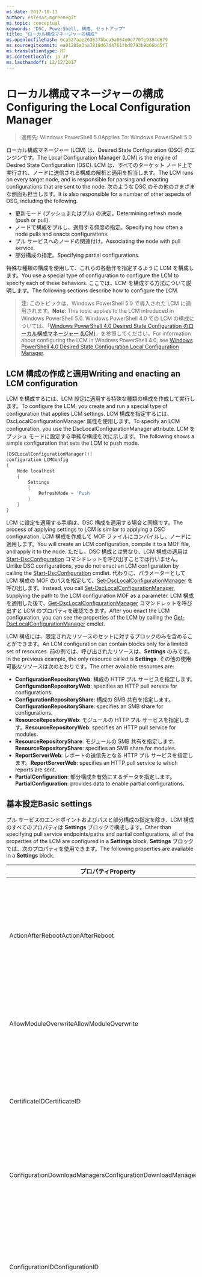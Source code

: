 ```yaml
---
ms.date: 2017-10-11
author: eslesar;mgreenegit
ms.topic: conceptual
keywords: "DSC, PowerShell, 構成, セットアップ"
title: "ローカル構成マネージャーの構成"
ms.openlocfilehash: 6ca527aae263637bbca5a064e0d770fe9384d679
ms.sourcegitcommit: ea01285a3aa7818d67d4761fbd8793b9b66bd5f7
ms.translationtype: HT
ms.contentlocale: ja-JP
ms.lasthandoff: 12/12/2017
---
```

# <a name="configuring-the-local-configuration-manager"></a><span data-ttu-id="7cb47-103">ローカル構成マネージャーの構成</span><span class="sxs-lookup"><span data-stu-id="7cb47-103">Configuring the Local Configuration Manager</span></span>

> <span data-ttu-id="7cb47-104">適用先: Windows PowerShell 5.0</span><span class="sxs-lookup"><span data-stu-id="7cb47-104">Applies To: Windows PowerShell 5.0</span></span>

<span data-ttu-id="7cb47-105">ローカル構成マネージャー (LCM) は、Desired State Configuration (DSC) のエンジンです。</span><span class="sxs-lookup"><span data-stu-id="7cb47-105">The Local Configuration Manager (LCM) is the engine of Desired State Configuration (DSC).</span></span>
<span data-ttu-id="7cb47-106">LCM は、すべてのターゲット ノード上で実行され、ノードに送信される構成の解析と適用を担当します。</span><span class="sxs-lookup"><span data-stu-id="7cb47-106">The LCM runs on every target node, and is responsible for parsing and enacting configurations that are sent to the node.</span></span>
<span data-ttu-id="7cb47-107">次のような DSC のその他のさまざまな側面も担当します。</span><span class="sxs-lookup"><span data-stu-id="7cb47-107">It is also responsible for a number of other aspects of DSC, including the following.</span></span>

- <span data-ttu-id="7cb47-108">更新モード (プッシュまたはプル) の決定。</span><span class="sxs-lookup"><span data-stu-id="7cb47-108">Determining refresh mode (push or pull).</span></span>
- <span data-ttu-id="7cb47-109">ノードで構成をプルし、適用する頻度の指定。</span><span class="sxs-lookup"><span data-stu-id="7cb47-109">Specifying how often a node pulls and enacts configurations.</span></span>
- <span data-ttu-id="7cb47-110">プル サービスへのノードの関連付け。</span><span class="sxs-lookup"><span data-stu-id="7cb47-110">Associating the node with pull service.</span></span>
- <span data-ttu-id="7cb47-111">部分構成の指定。</span><span class="sxs-lookup"><span data-stu-id="7cb47-111">Specifying partial configurations.</span></span>

<span data-ttu-id="7cb47-112">特殊な種類の構成を使用して、これらの各動作を指定するように LCM を構成します。</span><span class="sxs-lookup"><span data-stu-id="7cb47-112">You use a special type of configuration to configure the LCM to specify each of these behaviors.</span></span>
<span data-ttu-id="7cb47-113">ここでは、LCM を構成する方法について説明します。</span><span class="sxs-lookup"><span data-stu-id="7cb47-113">The following sections describe how to configure the LCM.</span></span>

> <span data-ttu-id="7cb47-114">**注**: このトピックは、Windows PowerShell 5.0 で導入された LCM に適用されます。</span><span class="sxs-lookup"><span data-stu-id="7cb47-114">**Note**: This topic applies to the LCM introduced in Windows PowerShell 5.0.</span></span>
<span data-ttu-id="7cb47-115">Windows PowerShell 4.0 での LCM の構成については、「[Windows PowerShell 4.0 Desired State Configuration のローカル構成マネージャー (LCM)](metaconfig4.md)」を参照してください。</span><span class="sxs-lookup"><span data-stu-id="7cb47-115">For information about configuring the LCM in Windows PowerShell 4.0, see [Windows PowerShell 4.0 Desired State Configuration Local Configuration Manager](metaconfig4.md).</span></span>

## <a name="writing-and-enacting-an-lcm-configuration"></a><span data-ttu-id="7cb47-116">LCM 構成の作成と適用</span><span class="sxs-lookup"><span data-stu-id="7cb47-116">Writing and enacting an LCM configuration</span></span>

<span data-ttu-id="7cb47-117">LCM を構成するには、LCM 設定に適用する特殊な種類の構成を作成して実行します。</span><span class="sxs-lookup"><span data-stu-id="7cb47-117">To configure the LCM, you create and run a special type of configuration that applies LCM settings.</span></span>
<span data-ttu-id="7cb47-118">LCM 構成を指定するには、DscLocalConfigurationManager 属性を使用します。</span><span class="sxs-lookup"><span data-stu-id="7cb47-118">To specify an LCM configuration, you use the DscLocalConfigurationManager attribute.</span></span>
<span data-ttu-id="7cb47-119">LCM をプッシュ モードに設定する単純な構成を次に示します。</span><span class="sxs-lookup"><span data-stu-id="7cb47-119">The following shows a simple configuration that sets the LCM to push mode.</span></span>

```powershell
[DSCLocalConfigurationManager()]
configuration LCMConfig
{
    Node localhost
    {
        Settings
        {
            RefreshMode = 'Push'
        }
    }
} 
```

<span data-ttu-id="7cb47-120">LCM に設定を適用する手順は、DSC 構成を適用する場合と同様です。</span><span class="sxs-lookup"><span data-stu-id="7cb47-120">The process of applying settings to LCM is similar to applying a DSC configuration.</span></span>
<span data-ttu-id="7cb47-121">LCM 構成を作成して MOF ファイルにコンパイルし、ノードに適用します。</span><span class="sxs-lookup"><span data-stu-id="7cb47-121">You will create an LCM configuration, compile it to a MOF file, and apply it to the node.</span></span>
<span data-ttu-id="7cb47-122">ただし、DSC 構成とは異なり、LCM 構成の適用は [Start-DscConfiguration](https://technet.microsoft.com/en-us/library/dn521623.aspx) コマンドレットを呼び出すことでは行いません。</span><span class="sxs-lookup"><span data-stu-id="7cb47-122">Unlike DSC configurations, you do not enact an LCM configuration by calling the [Start-DscConfiguration](https://technet.microsoft.com/en-us/library/dn521623.aspx) cmdlet.</span></span>
<span data-ttu-id="7cb47-123">代わりに、パラメーターとして LCM 構成の MOF のパスを指定して、[Set-DscLocalConfigurationManager](https://technet.microsoft.com/en-us/library/dn521621.aspx) を呼び出します。</span><span class="sxs-lookup"><span data-stu-id="7cb47-123">Instead, you call [Set-DscLocalConfigurationManager](https://technet.microsoft.com/en-us/library/dn521621.aspx), supplying the path to the LCM configuration MOF as a parameter.</span></span>
<span data-ttu-id="7cb47-124">LCM 構成を適用した後で、[Get-DscLocalConfigurationManager](https://technet.microsoft.com/en-us/library/dn407378.aspx) コマンドレットを呼び出すと LCM のプロパティを確認できます。</span><span class="sxs-lookup"><span data-stu-id="7cb47-124">After you enact the LCM configuration, you can see the properties of the LCM by calling the [Get-DscLocalConfigurationManager](https://technet.microsoft.com/en-us/library/dn407378.aspx) cmdlet.</span></span>

<span data-ttu-id="7cb47-125">LCM 構成には、限定されたリソースのセットに対するブロックのみを含めることができます。</span><span class="sxs-lookup"><span data-stu-id="7cb47-125">An LCM configuration can contain blocks only for a limited set of resources.</span></span>
<span data-ttu-id="7cb47-126">前の例では、呼び出されたリソースは、**Settings** のみです。</span><span class="sxs-lookup"><span data-stu-id="7cb47-126">In the previous example, the only resource called is **Settings**.</span></span>
<span data-ttu-id="7cb47-127">その他の使用可能なリソースは次のとおりです。</span><span class="sxs-lookup"><span data-stu-id="7cb47-127">The other available resources are:</span></span>

* <span data-ttu-id="7cb47-128">**ConfigurationRepositoryWeb**: 構成の HTTP プル サービスを指定します。</span><span class="sxs-lookup"><span data-stu-id="7cb47-128">**ConfigurationRepositoryWeb**: specifies an HTTP pull service for configurations.</span></span>
* <span data-ttu-id="7cb47-129">**ConfigurationRepositoryShare**: 構成の SMB 共有を指定します。</span><span class="sxs-lookup"><span data-stu-id="7cb47-129">**ConfigurationRepositoryShare**: specifies an SMB share for configurations.</span></span>
* <span data-ttu-id="7cb47-130">**ResourceRepositoryWeb**: モジュールの HTTP プル サービスを指定します。</span><span class="sxs-lookup"><span data-stu-id="7cb47-130">**ResourceRepositoryWeb**: specifies an HTTP pull service for modules.</span></span>
* <span data-ttu-id="7cb47-131">**ResourceRepositoryShare**: モジュールの SMB 共有を指定します。</span><span class="sxs-lookup"><span data-stu-id="7cb47-131">**ResourceRepositoryShare**: specifies an SMB share for modules.</span></span>
* <span data-ttu-id="7cb47-132">**ReportServerWeb**: レポートの送信先となる HTTP プル サービスを指定します。</span><span class="sxs-lookup"><span data-stu-id="7cb47-132">**ReportServerWeb**: specifies an HTTP pull service to which reports are sent.</span></span>
* <span data-ttu-id="7cb47-133">**PartialConfiguration**: 部分構成を有効にするデータを指定します。</span><span class="sxs-lookup"><span data-stu-id="7cb47-133">**PartialConfiguration**: provides data to enable partial configurations.</span></span>

## <a name="basic-settings"></a><span data-ttu-id="7cb47-134">基本設定</span><span class="sxs-lookup"><span data-stu-id="7cb47-134">Basic settings</span></span>

<span data-ttu-id="7cb47-135">プル サービスのエンドポイントおよびパスと部分構成の指定を除き、LCM 構成のすべてのプロパティは **Settings** ブロックで構成します。</span><span class="sxs-lookup"><span data-stu-id="7cb47-135">Other than specifying pull service endpoints/paths and partial configurations, all of the properties of the LCM are configured in a **Settings** block.</span></span>
<span data-ttu-id="7cb47-136">**Settings** ブロックでは、次のプロパティを使用できます。</span><span class="sxs-lookup"><span data-stu-id="7cb47-136">The following properties are available in a **Settings** block.</span></span>

|  <span data-ttu-id="7cb47-137">プロパティ</span><span class="sxs-lookup"><span data-stu-id="7cb47-137">Property</span></span>  |  <span data-ttu-id="7cb47-138">種類</span><span class="sxs-lookup"><span data-stu-id="7cb47-138">Type</span></span>  |  <span data-ttu-id="7cb47-139">説明</span><span class="sxs-lookup"><span data-stu-id="7cb47-139">Description</span></span>   |
|----------- |------- |--------------- |
| <span data-ttu-id="7cb47-140">ActionAfterReboot</span><span class="sxs-lookup"><span data-stu-id="7cb47-140">ActionAfterReboot</span></span>| <span data-ttu-id="7cb47-141">string</span><span class="sxs-lookup"><span data-stu-id="7cb47-141">string</span></span>| <span data-ttu-id="7cb47-142">構成の適用中の再起動後の動作を指定します。</span><span class="sxs-lookup"><span data-stu-id="7cb47-142">Specifies what happens after a reboot during the application of a configuration.</span></span> <span data-ttu-id="7cb47-143">指定できる値は __"ContinueConfiguration"__ と __"StopConfiguration"__ です。</span><span class="sxs-lookup"><span data-stu-id="7cb47-143">The possible values are __"ContinueConfiguration"__ and __"StopConfiguration"__.</span></span> <ul><li> <span data-ttu-id="7cb47-144">__ContinueConfiguration__: コンピューターの再起動後、現在の構成を引き続き適用します。</span><span class="sxs-lookup"><span data-stu-id="7cb47-144">__ContinueConfiguration__: Continue applying the current configuration after machine reboot.</span></span> <span data-ttu-id="7cb47-145">これは、既定値です。</span><span class="sxs-lookup"><span data-stu-id="7cb47-145">This is the default value</span></span></li><li><span data-ttu-id="7cb47-146">__StopConfiguration__: コンピューターの再起動後、現在の構成の適用を停止します。</span><span class="sxs-lookup"><span data-stu-id="7cb47-146">__StopConfiguration__: Stop the current configuration after machine reboot.</span></span></li></ul>|
| <span data-ttu-id="7cb47-147">AllowModuleOverwrite</span><span class="sxs-lookup"><span data-stu-id="7cb47-147">AllowModuleOverwrite</span></span>| <span data-ttu-id="7cb47-148">ブール</span><span class="sxs-lookup"><span data-stu-id="7cb47-148">bool</span></span>| <span data-ttu-id="7cb47-149">プル サービスからダウンロードされた新しい構成でのターゲット ノードの古い構成の上書きを許可する場合は、__$TRUE__。</span><span class="sxs-lookup"><span data-stu-id="7cb47-149">__$TRUE__ if new configurations downloaded from the pull service are allowed to overwrite the old ones on the target node.</span></span> <span data-ttu-id="7cb47-150">それ以外の場合は、$FALSE。</span><span class="sxs-lookup"><span data-stu-id="7cb47-150">Otherwise, $FALSE.</span></span>|
| <span data-ttu-id="7cb47-151">CertificateID</span><span class="sxs-lookup"><span data-stu-id="7cb47-151">CertificateID</span></span>| <span data-ttu-id="7cb47-152">string</span><span class="sxs-lookup"><span data-stu-id="7cb47-152">string</span></span>| <span data-ttu-id="7cb47-153">構成で渡される資格情報をセキュリティで保護するために使用される証明書の拇印。</span><span class="sxs-lookup"><span data-stu-id="7cb47-153">The thumbprint of a certificate used to secure credentials passed in a configuration.</span></span> <span data-ttu-id="7cb47-154">詳細については、「[Want to secure credentials in Windows PowerShell Desired State Configuration? (Windows PowerShell Desired State Configuration で資格情報をセキュリティ保護する)](http://blogs.msdn.com/b/powershell/archive/2014/01/31/want-to-secure-credentials-in-windows-powershell-desired-state-configuration.aspx)」をご覧ください。</span><span class="sxs-lookup"><span data-stu-id="7cb47-154">For more information see [Want to secure credentials in Windows PowerShell Desired State Configuration](http://blogs.msdn.com/b/powershell/archive/2014/01/31/want-to-secure-credentials-in-windows-powershell-desired-state-configuration.aspx)?.</span></span> <br> <span data-ttu-id="7cb47-155">__注:__ Azure Automation DSC プル サービスを使用している場合、このプロパティは自動で管理されます。</span><span class="sxs-lookup"><span data-stu-id="7cb47-155">__Note:__ this is managed automatically if using Azure Automation DSC pull service.</span></span>|
| <span data-ttu-id="7cb47-156">ConfigurationDownloadManagers</span><span class="sxs-lookup"><span data-stu-id="7cb47-156">ConfigurationDownloadManagers</span></span>| <span data-ttu-id="7cb47-157">CimInstance[]</span><span class="sxs-lookup"><span data-stu-id="7cb47-157">CimInstance[]</span></span>| <span data-ttu-id="7cb47-158">使われていません。</span><span class="sxs-lookup"><span data-stu-id="7cb47-158">Obsolete.</span></span> <span data-ttu-id="7cb47-159">構成プル サービスのエンドポイントを定義するには、__ConfigurationRepositoryWeb__ ブロックと __ConfigurationRepositoryShare__ ブロックを使用します。</span><span class="sxs-lookup"><span data-stu-id="7cb47-159">Use __ConfigurationRepositoryWeb__ and __ConfigurationRepositoryShare__ blocks to define configuration pull service endpoints.</span></span>|
| <span data-ttu-id="7cb47-160">ConfigurationID</span><span class="sxs-lookup"><span data-stu-id="7cb47-160">ConfigurationID</span></span>| <span data-ttu-id="7cb47-161">string</span><span class="sxs-lookup"><span data-stu-id="7cb47-161">string</span></span>| <span data-ttu-id="7cb47-162">旧バージョンのプル サービスとの互換性用。</span><span class="sxs-lookup"><span data-stu-id="7cb47-162">For backwards compatibility with older pull service versions.</span></span> <span data-ttu-id="7cb47-163">プル サービスから取得する構成ファイルを識別する GUID。</span><span class="sxs-lookup"><span data-stu-id="7cb47-163">A GUID that identifies the configuration file to get from a pull service.</span></span> <span data-ttu-id="7cb47-164">構成 MOF の名前が ConfigurationID.mof の場合、ノードはプル サービスで構成をプルします。</span><span class="sxs-lookup"><span data-stu-id="7cb47-164">The node will pull configurations on the pull service if the name of the configuration MOF is named ConfigurationID.mof.</span></span><br> <span data-ttu-id="7cb47-165">__注:__ このプロパティを設定した場合、__RegistrationKey__ を使用してプル サービスへノードを登録することはできません。</span><span class="sxs-lookup"><span data-stu-id="7cb47-165">__Note:__ If you set this property, registering the node with a pull service by using __RegistrationKey__ does not work.</span></span> <span data-ttu-id="7cb47-166">詳細については、「[構成名を使用したプル クライアントのセットアップ](pullClientConfigNames.md)」を参照してください。</span><span class="sxs-lookup"><span data-stu-id="7cb47-166">For more information, see [Setting up a pull client with configuration names](pullClientConfigNames.md).</span></span>|
| <span data-ttu-id="7cb47-167">ConfigurationMode</span><span class="sxs-lookup"><span data-stu-id="7cb47-167">ConfigurationMode</span></span>| <span data-ttu-id="7cb47-168">string</span><span class="sxs-lookup"><span data-stu-id="7cb47-168">string</span></span> | <span data-ttu-id="7cb47-169">LCM が実際に構成をターゲット ノードに適用する方法を指定します。</span><span class="sxs-lookup"><span data-stu-id="7cb47-169">Specifies how the LCM actually applies the configuration to the target nodes.</span></span> <span data-ttu-id="7cb47-170">指定できる値は __"ApplyOnly"__、__"ApplyandMonitior"__、__"ApplyandAutoCorrect"__ です。</span><span class="sxs-lookup"><span data-stu-id="7cb47-170">Possible values are __"ApplyOnly"__,__"ApplyandMonitior"__, and __"ApplyandAutoCorrect"__.</span></span> <ul><li><span data-ttu-id="7cb47-171">__ApplyOnly__: DSC によって構成が適用され、その後何も行われません。ただし、ターゲット ノードに新しい構成がプッシュされたか、新しい構成がサービスからプルされた場合を除きます。</span><span class="sxs-lookup"><span data-stu-id="7cb47-171">__ApplyOnly__: DSC applies the configuration and does nothing further unless a new configuration is pushed to the target node or when a new configuration is pulled from a service.</span></span> <span data-ttu-id="7cb47-172">新しい構成を最初に適用した後、DSC では以前に構成した状態からのずれを確認しません。</span><span class="sxs-lookup"><span data-stu-id="7cb47-172">After initial application of a new configuration, DSC does not check for drift from a previously configured state.</span></span> <span data-ttu-id="7cb47-173">DSC は成功するまで構成の適用を試みて、成功すると __ApplyOnly__ が有効になります。</span><span class="sxs-lookup"><span data-stu-id="7cb47-173">Note that DSC will attempt to apply the configuration until it is successful before __ApplyOnly__ takes effect.</span></span> </li><li> <span data-ttu-id="7cb47-174">__"ApplyAndMonitor"__: これは既定値です。</span><span class="sxs-lookup"><span data-stu-id="7cb47-174">__ApplyAndMonitor__: This is the default value.</span></span> <span data-ttu-id="7cb47-175">LCM は、新しい構成を適用します。</span><span class="sxs-lookup"><span data-stu-id="7cb47-175">The LCM applies any new configurations.</span></span> <span data-ttu-id="7cb47-176">新しい構成を最初に適用した後、ターゲット ノードが望ましい状態からずれた場合、DSC では、ログで不一致を報告します。</span><span class="sxs-lookup"><span data-stu-id="7cb47-176">After initial application of a new configuration, if the target node drifts from the desired state, DSC reports the discrepancy in logs.</span></span> <span data-ttu-id="7cb47-177">DSC は成功するまで構成の適用を試みて、成功すると __ApplyAndMonitor__ が有効になります。</span><span class="sxs-lookup"><span data-stu-id="7cb47-177">Note that DSC will attempt to apply the configuration until it is successful before __ApplyAndMonitor__ takes effect.</span></span></li><li><span data-ttu-id="7cb47-178">__ApplyAndAutoCorrect__: DSC によって新しい構成が適用されます。</span><span class="sxs-lookup"><span data-stu-id="7cb47-178">__ApplyAndAutoCorrect__: DSC applies any new configurations.</span></span> <span data-ttu-id="7cb47-179">新しい構成を最初に適用した後、ターゲット ノードが望ましい状態からずれた場合、DSC では、ログで不一致を報告し、現在の構成を再度適用します。</span><span class="sxs-lookup"><span data-stu-id="7cb47-179">After initial application of a new configuration, if the target node drifts from the desired state, DSC reports the discrepancy in logs, and then re-applies the current configuration.</span></span></li></ul>|
| <span data-ttu-id="7cb47-180">ConfigurationModeFrequencyMins</span><span class="sxs-lookup"><span data-stu-id="7cb47-180">ConfigurationModeFrequencyMins</span></span>| <span data-ttu-id="7cb47-181">UInt32</span><span class="sxs-lookup"><span data-stu-id="7cb47-181">UInt32</span></span>| <span data-ttu-id="7cb47-182">現在の構成がチェックおよび適用される頻度 (分単位)</span><span class="sxs-lookup"><span data-stu-id="7cb47-182">How often, in minutes, the current configuration is checked and applied.</span></span> <span data-ttu-id="7cb47-183">ConfigurationMode プロパティが ApplyOnly に設定されている場合、このプロパティは無視されます。</span><span class="sxs-lookup"><span data-stu-id="7cb47-183">This property is ignored if the ConfigurationMode property is set to ApplyOnly.</span></span> <span data-ttu-id="7cb47-184">既定値は 15 です。</span><span class="sxs-lookup"><span data-stu-id="7cb47-184">The default value is 15.</span></span>|
| <span data-ttu-id="7cb47-185">DebugMode</span><span class="sxs-lookup"><span data-stu-id="7cb47-185">DebugMode</span></span>| <span data-ttu-id="7cb47-186">string</span><span class="sxs-lookup"><span data-stu-id="7cb47-186">string</span></span>| <span data-ttu-id="7cb47-187">指定できる値は __None__、__ForceModuleImport__、および __All__ です。</span><span class="sxs-lookup"><span data-stu-id="7cb47-187">Possible values are __None__, __ForceModuleImport__, and __All__.</span></span> <ul><li><span data-ttu-id="7cb47-188">キャッシュされたリソースを使用する場合は、__None__ に設定します。</span><span class="sxs-lookup"><span data-stu-id="7cb47-188">Set to __None__ to use cached resources.</span></span> <span data-ttu-id="7cb47-189">これが既定値であり、運用シナリオではこの値を使う必要があります。</span><span class="sxs-lookup"><span data-stu-id="7cb47-189">This is the default and should be used in production scenarios.</span></span></li><li><span data-ttu-id="7cb47-190">__ForceModuleImport__ に設定すると、以前に読み込まれ、キャッシュされた DSC リソース モジュールも LCM によって再読み込みされます。</span><span class="sxs-lookup"><span data-stu-id="7cb47-190">Setting to __ForceModuleImport__, causes the LCM to reload any DSC resource modules, even if they have been previously loaded and cached.</span></span> <span data-ttu-id="7cb47-191">これは、使用時に各モジュールが再読み込みされるため、DSC 操作のパフォーマンスに影響します。</span><span class="sxs-lookup"><span data-stu-id="7cb47-191">This impacts the performance of DSC operations as each module is reloaded on use.</span></span> <span data-ttu-id="7cb47-192">通常、リソースのデバッグ中には、この値を使用します</span><span class="sxs-lookup"><span data-stu-id="7cb47-192">Typically you would use this value while debugging a resource</span></span></li><li><span data-ttu-id="7cb47-193">このリリースでは、__All__ は、__ForceModuleImport__ と同じです。</span><span class="sxs-lookup"><span data-stu-id="7cb47-193">In this release, __All__ is same as __ForceModuleImport__</span></span></li></ul> |
| <span data-ttu-id="7cb47-194">RebootNodeIfNeeded</span><span class="sxs-lookup"><span data-stu-id="7cb47-194">RebootNodeIfNeeded</span></span>| <span data-ttu-id="7cb47-195">ブール</span><span class="sxs-lookup"><span data-stu-id="7cb47-195">bool</span></span>| <span data-ttu-id="7cb47-196">再起動が必要な構成が適用された後にノードを自動的に再起動するには、これを __$true__ に設定します。</span><span class="sxs-lookup"><span data-stu-id="7cb47-196">Set this to __$true__ to automatically reboot the node after a configuration that requires reboot is applied.</span></span> <span data-ttu-id="7cb47-197">設定しない場合は、再起動が必要な構成のノードを手動で再起動する必要があります。</span><span class="sxs-lookup"><span data-stu-id="7cb47-197">Otherwise, you will have to manually reboot the node for any configuration that requires it.</span></span> <span data-ttu-id="7cb47-198">既定値は __$false__ です。</span><span class="sxs-lookup"><span data-stu-id="7cb47-198">The default value is __$false__.</span></span> <span data-ttu-id="7cb47-199">DSC 以外 (Windows インストーラーなど) で再起動の条件が有効化されている場合にこの設定を使用するには、この設定を [xPendingReboot](https://github.com/powershell/xpendingreboot) モジュールと併用します。</span><span class="sxs-lookup"><span data-stu-id="7cb47-199">To use this setting when a reboot condition is enacted by something other than DSC (such as Windows Installer), combine this setting with the [xPendingReboot](https://github.com/powershell/xpendingreboot) module.</span></span>|
| <span data-ttu-id="7cb47-200">RefreshMode</span><span class="sxs-lookup"><span data-stu-id="7cb47-200">RefreshMode</span></span>| <span data-ttu-id="7cb47-201">string</span><span class="sxs-lookup"><span data-stu-id="7cb47-201">string</span></span>| <span data-ttu-id="7cb47-202">LCM が構成を取得する方法を指定します。</span><span class="sxs-lookup"><span data-stu-id="7cb47-202">Specifies how the LCM gets configurations.</span></span> <span data-ttu-id="7cb47-203">指定できる値は、__"Disabled"__、__"Push"__、__"Pull"__ です。</span><span class="sxs-lookup"><span data-stu-id="7cb47-203">The possible values are __"Disabled"__, __"Push"__, and __"Pull"__.</span></span> <ul><li><span data-ttu-id="7cb47-204">__"Disabled"__: このノードの DSC 構成が無効になります。</span><span class="sxs-lookup"><span data-stu-id="7cb47-204">__Disabled__: DSC configurations are disabled for this node.</span></span></li><li> <span data-ttu-id="7cb47-205">__"Push"__: [Start-DscConfiguration](https://technet.microsoft.com/en-us/library/dn521623.aspx) コマンドレットを呼び出すことによって構成を開始します。</span><span class="sxs-lookup"><span data-stu-id="7cb47-205">__Push__: Configurations are initiated by calling the [Start-DscConfiguration](https://technet.microsoft.com/en-us/library/dn521623.aspx) cmdlet.</span></span> <span data-ttu-id="7cb47-206">構成は、ノードにすぐに適用されます。</span><span class="sxs-lookup"><span data-stu-id="7cb47-206">The configuration is applied immediately to the node.</span></span> <span data-ttu-id="7cb47-207">これは、既定値です。</span><span class="sxs-lookup"><span data-stu-id="7cb47-207">This is the default value.</span></span></li><li><span data-ttu-id="7cb47-208">__Pull:__ プル サービスまたは SMB パスで構成を定期的にチェックするようにノードを構成します。</span><span class="sxs-lookup"><span data-stu-id="7cb47-208">__Pull:__ The node is configured to regularly check for configurations from a pull service or SMB path.</span></span> <span data-ttu-id="7cb47-209">このプロパティを __Pull__ に設定する場合、__ConfigurationRepositoryWeb__ ブロックまたは __ConfigurationRepositoryShare__ ブロックで HTTP (サービス) または SMB (共有) パスを指定する必要があります。</span><span class="sxs-lookup"><span data-stu-id="7cb47-209">If this property is set to __Pull__, you must specify an HTTP (service) or SMB (share) path in a __ConfigurationRepositoryWeb__ or __ConfigurationRepositoryShare__ block.</span></span></li></ul>|
| <span data-ttu-id="7cb47-210">RefreshFrequencyMins</span><span class="sxs-lookup"><span data-stu-id="7cb47-210">RefreshFrequencyMins</span></span>| <span data-ttu-id="7cb47-211">Uint32</span><span class="sxs-lookup"><span data-stu-id="7cb47-211">Uint32</span></span>| <span data-ttu-id="7cb47-212">LCM がプル サービスをチェックして最新の構成を取得する時間間隔 (分)。</span><span class="sxs-lookup"><span data-stu-id="7cb47-212">The time interval, in minutes, at which the LCM checks a pull service to get updated configurations.</span></span> <span data-ttu-id="7cb47-213">この値は、LCM がプル モードで構成されていない場合は無視されます。</span><span class="sxs-lookup"><span data-stu-id="7cb47-213">This value is ignored if the LCM is not configured in pull mode.</span></span> <span data-ttu-id="7cb47-214">既定値は 30 です。</span><span class="sxs-lookup"><span data-stu-id="7cb47-214">The default value is 30.</span></span>|
| <span data-ttu-id="7cb47-215">ReportManagers</span><span class="sxs-lookup"><span data-stu-id="7cb47-215">ReportManagers</span></span>| <span data-ttu-id="7cb47-216">CimInstance[]</span><span class="sxs-lookup"><span data-stu-id="7cb47-216">CimInstance[]</span></span>| <span data-ttu-id="7cb47-217">使われていません。</span><span class="sxs-lookup"><span data-stu-id="7cb47-217">Obsolete.</span></span> <span data-ttu-id="7cb47-218">プル サービスへデータをレポートするエンドポイントを定義するには、__ReportServerWeb__ ブロックを使用します。</span><span class="sxs-lookup"><span data-stu-id="7cb47-218">Use __ReportServerWeb__ blocks to define an endpoint to send reporting data to a pull service.</span></span>|
| <span data-ttu-id="7cb47-219">ResourceModuleManagers</span><span class="sxs-lookup"><span data-stu-id="7cb47-219">ResourceModuleManagers</span></span>| <span data-ttu-id="7cb47-220">CimInstance[]</span><span class="sxs-lookup"><span data-stu-id="7cb47-220">CimInstance[]</span></span>| <span data-ttu-id="7cb47-221">使われていません。</span><span class="sxs-lookup"><span data-stu-id="7cb47-221">Obsolete.</span></span> <span data-ttu-id="7cb47-222">プル サービスの HTTP エンドポイントまたは SMB パスを定義するには、__ResourceRepositoryWeb__ ブロックまたは __ResourceRepositoryShare__ ブロックをそれぞれ使用します。</span><span class="sxs-lookup"><span data-stu-id="7cb47-222">Use __ResourceRepositoryWeb__ and __ResourceRepositoryShare__ blocks to define pull service HTTP endpoints or SMB paths, respectively.</span></span>|
| <span data-ttu-id="7cb47-223">PartialConfigurations</span><span class="sxs-lookup"><span data-stu-id="7cb47-223">PartialConfigurations</span></span>| <span data-ttu-id="7cb47-224">CimInstance</span><span class="sxs-lookup"><span data-stu-id="7cb47-224">CimInstance</span></span>| <span data-ttu-id="7cb47-225">実装されていません。</span><span class="sxs-lookup"><span data-stu-id="7cb47-225">Not implemented.</span></span> <span data-ttu-id="7cb47-226">使用しないでください。</span><span class="sxs-lookup"><span data-stu-id="7cb47-226">Do not use.</span></span>|
| <span data-ttu-id="7cb47-227">StatusRetentionTimeInDays</span><span class="sxs-lookup"><span data-stu-id="7cb47-227">StatusRetentionTimeInDays</span></span> | <span data-ttu-id="7cb47-228">UInt32</span><span class="sxs-lookup"><span data-stu-id="7cb47-228">UInt32</span></span>| <span data-ttu-id="7cb47-229">LCM が現在の構成の状態を保持する日数。</span><span class="sxs-lookup"><span data-stu-id="7cb47-229">The number of days the LCM keeps the status of the current configuration.</span></span>|

## <a name="pull-service"></a><span data-ttu-id="7cb47-230">プル サービス</span><span class="sxs-lookup"><span data-stu-id="7cb47-230">Pull service</span></span>

<span data-ttu-id="7cb47-231">DSC 設定では、リモートの場所から構成およびモジュールをプルしこの場所へレポート データを公開することで、ノードを管理できます。</span><span class="sxs-lookup"><span data-stu-id="7cb47-231">DSC settings allow a node to be managed by pulling configurations and modules, and publishing reporting data, to a remote location.</span></span>
<span data-ttu-id="7cb47-232">現在選択できるプル サービスは以下のとおりです。</span><span class="sxs-lookup"><span data-stu-id="7cb47-232">The current options for pull service include:</span></span>

- <span data-ttu-id="7cb47-233">Azure Automation Desired State Configuration サービス</span><span class="sxs-lookup"><span data-stu-id="7cb47-233">Azure Automation Desired State Configuration service</span></span>
- <span data-ttu-id="7cb47-234">Windows Server で実行されるプル サービス インスタンス</span><span class="sxs-lookup"><span data-stu-id="7cb47-234">A pull service instance running on Windows Server</span></span>
- <span data-ttu-id="7cb47-235">SMB 共有 (レポート データの公開はサポートされません)</span><span class="sxs-lookup"><span data-stu-id="7cb47-235">An SMB share (does not support publishing reporting data)</span></span>

<span data-ttu-id="7cb47-236">LCM 構成では、次の種類のプル サービス エンドポイントを定義できます。</span><span class="sxs-lookup"><span data-stu-id="7cb47-236">LCM configuration supports defining the following types of pull service endpoints:</span></span>

- <span data-ttu-id="7cb47-237">**構成サーバー**: DSC 構成のリポジトリ。</span><span class="sxs-lookup"><span data-stu-id="7cb47-237">**Configuration server**: A repository for DSC configurations.</span></span> <span data-ttu-id="7cb47-238">**ConfigurationRepositoryWeb** (Web ベースのサーバーの場合) ブロックと **ConfigurationRepositoryShare** (SMB ベースのサーバーの場合) ブロックを使用して、構成サーバーを定義します。</span><span class="sxs-lookup"><span data-stu-id="7cb47-238">Define configuration servers by using **ConfigurationRepositoryWeb** (for web-based servers) and **ConfigurationRepositoryShare** (for SMB-based servers) blocks.</span></span>
- <span data-ttu-id="7cb47-239">**リソース サーバー**: PowerShell モジュールとしてパッケージ化された DSC リソースのリポジトリ。</span><span class="sxs-lookup"><span data-stu-id="7cb47-239">**Resource server**: A repository for DSC resources, packaged as PowerShell modules.</span></span> <span data-ttu-id="7cb47-240">**ResourceRepositoryWeb** (Web ベースのサーバーの場合) ブロックと **ResourceRepositoryShare** (SMB ベースのサーバーの場合) ブロックを使用して、リソース サーバーを定義します。</span><span class="sxs-lookup"><span data-stu-id="7cb47-240">Define resource servers by using **ResourceRepositoryWeb** (for web-based servers) and **ResourceRepositoryShare** (for SMB-based servers) blocks.</span></span>
- <span data-ttu-id="7cb47-241">**レポート サーバー**: DSC がレポート データを送信するサービス。</span><span class="sxs-lookup"><span data-stu-id="7cb47-241">**Report server**: A service that DSC sends report data to.</span></span> <span data-ttu-id="7cb47-242">**ReportServerWeb** ブロックを使用して、レポート サーバーを定義します。</span><span class="sxs-lookup"><span data-stu-id="7cb47-242">Define report servers by using **ReportServerWeb** blocks.</span></span> <span data-ttu-id="7cb47-243">レポート サーバーは、Web サービスである必要があります。</span><span class="sxs-lookup"><span data-stu-id="7cb47-243">A report server must be a web service.</span></span>

<span data-ttu-id="7cb47-244">**推奨されるソリューション**であり、最も多くの機能を使用できる選択肢は [Azure Automation DSC](https://docs.microsoft.com/en-us/azure/automation/automation-dsc-getting-started) です。</span><span class="sxs-lookup"><span data-stu-id="7cb47-244">**The recommended solution**, and the option with the most features available, is [Azure Automation DSC](https://docs.microsoft.com/en-us/azure/automation/automation-dsc-getting-started).</span></span>

<span data-ttu-id="7cb47-245">Azure サービスでは、プライベート データセンター内にあるオンプレミス ノードと、パブリック クラウド (Azure や AWS など) 内にあるノードのどちらも管理できます。</span><span class="sxs-lookup"><span data-stu-id="7cb47-245">The Azure service can manage nodes on-premises in private datacenters, or in public clouds such as Azure and AWS.</span></span>
<span data-ttu-id="7cb47-246">インターネットへのサーバーの直接接続が許可されないプライベート環境の場合は、公開されている Azure の IP 範囲 ([Azure データセンターの IP 範囲](https://www.microsoft.com/en-us/download/details.aspx?id=41653)に関するページを参照) のみに送信トラフィックを制限することを検討してください。</span><span class="sxs-lookup"><span data-stu-id="7cb47-246">For private environments where servers cannot directly connect to the Internet, consider limiting outbound traffic to only the published Azure IP range (see [Azure Datacenter IP Ranges](https://www.microsoft.com/en-us/download/details.aspx?id=41653)).</span></span>

<span data-ttu-id="7cb47-247">現時点で Windows Server 上のプル サービスでは利用できないオンライン サービスの機能は以下のとおりです。</span><span class="sxs-lookup"><span data-stu-id="7cb47-247">Features of the online service that are not currently available in the pull service on Windows Server include:</span></span>
- <span data-ttu-id="7cb47-248">転送中および保存中のすべてのデータの暗号化</span><span class="sxs-lookup"><span data-stu-id="7cb47-248">All data is encrypted in transit and at rest</span></span>
- <span data-ttu-id="7cb47-249">クライアント証明書の自動作成および管理</span><span class="sxs-lookup"><span data-stu-id="7cb47-249">Client certificates are created and managed automatically</span></span>
- <span data-ttu-id="7cb47-250">[パスワード/資格情報](https://docs.microsoft.com/en-us/azure/automation/automation-credentials) または[変数](https://docs.microsoft.com/en-us/azure/automation/automation-variables) (サーバー名や接続文字列など) を一元管理するためのシークレット ストア</span><span class="sxs-lookup"><span data-stu-id="7cb47-250">Secrets store for centrally managing [passwords/credentials](https://docs.microsoft.com/en-us/azure/automation/automation-credentials), or [variables](https://docs.microsoft.com/en-us/azure/automation/automation-variables) such as server names or connection strings</span></span>
- <span data-ttu-id="7cb47-251">[LCM 構成](metaConfig.md#basic-settings)ノードの一元管理</span><span class="sxs-lookup"><span data-stu-id="7cb47-251">Centrally manage node [LCM configuration](metaConfig.md#basic-settings)</span></span>
- <span data-ttu-id="7cb47-252">クライアント ノードへ構成を一元的に割り当てる</span><span class="sxs-lookup"><span data-stu-id="7cb47-252">Centrally assign configurations to client nodes</span></span>
- <span data-ttu-id="7cb47-253">運用環境への適用前に "カナリア グループ" へ構成の変更をリリースしてテストする</span><span class="sxs-lookup"><span data-stu-id="7cb47-253">Release configuration changes to "canary groups" for testing before reaching production</span></span>
- <span data-ttu-id="7cb47-254">グラフィカル レポート</span><span class="sxs-lookup"><span data-stu-id="7cb47-254">Graphical reporting</span></span>
  - <span data-ttu-id="7cb47-255">きめ細かな DSC リソース レベルでの状態の詳細</span><span class="sxs-lookup"><span data-stu-id="7cb47-255">Status detail at the DSC resource level of granularity</span></span>
  - <span data-ttu-id="7cb47-256">クライアント マシンからの詳細なエラー メッセージによるトラブルシューティング</span><span class="sxs-lookup"><span data-stu-id="7cb47-256">Verbose error messages from client machines for troubleshooting</span></span>
- <span data-ttu-id="7cb47-257">[Azure Log Analytics との統合](https://docs.microsoft.com/en-us/azure/automation/automation-dsc-diagnostics)によるアラートとタスクの自動化、およびレポートとアラート用の Android/iOS アプリ</span><span class="sxs-lookup"><span data-stu-id="7cb47-257">[Integration with Azure Log Analytics](https://docs.microsoft.com/en-us/azure/automation/automation-dsc-diagnostics) for alerting, automated tasks, Android/iOS app for reporting and alerting</span></span>

<span data-ttu-id="7cb47-258">または、Windows Server での HTTP プル サービスのセットアップと使用について、「[DSC Web プル サーバーのセットアップ](pullServer.md)」を参照してください。</span><span class="sxs-lookup"><span data-stu-id="7cb47-258">Alternatively, for information about setting up and using HTTP pull service on Windows Server, see [Setting up a DSC pull server](pullServer.md).</span></span>
<span data-ttu-id="7cb47-259">この実装では、ローカル データベースへの構成/モジュールの保存およびレポート データの記録という基本機能のみに制限されていることに注意してください。</span><span class="sxs-lookup"><span data-stu-id="7cb47-259">Please be advised that it is a limited implementation with only basic capabilities of storing configurations/modules and capturing report data in to a local database.</span></span>

## <a name="configuration-server-blocks"></a><span data-ttu-id="7cb47-260">構成サーバーのブロック</span><span class="sxs-lookup"><span data-stu-id="7cb47-260">Configuration server blocks</span></span>

<span data-ttu-id="7cb47-261">Web ベースの構成サーバーを定義するには、**ConfigurationRepositoryWeb** ブロックを作成します。</span><span class="sxs-lookup"><span data-stu-id="7cb47-261">To define a web-based configuration server, you create a **ConfigurationRepositoryWeb** block.</span></span>
<span data-ttu-id="7cb47-262">**ConfigurationRepositoryWeb** は次のプロパティを定義します。</span><span class="sxs-lookup"><span data-stu-id="7cb47-262">A **ConfigurationRepositoryWeb** defines the following properties.</span></span>

|<span data-ttu-id="7cb47-263">プロパティ</span><span class="sxs-lookup"><span data-stu-id="7cb47-263">Property</span></span>|<span data-ttu-id="7cb47-264">種類</span><span class="sxs-lookup"><span data-stu-id="7cb47-264">Type</span></span>|<span data-ttu-id="7cb47-265">説明</span><span class="sxs-lookup"><span data-stu-id="7cb47-265">Description</span></span>|
|---|---|---| 
|<span data-ttu-id="7cb47-266">AllowUnsecureConnection</span><span class="sxs-lookup"><span data-stu-id="7cb47-266">AllowUnsecureConnection</span></span>|<span data-ttu-id="7cb47-267">ブール</span><span class="sxs-lookup"><span data-stu-id="7cb47-267">bool</span></span>|<span data-ttu-id="7cb47-268">認証なしのノードからサーバーへの接続を許可するには、**$TRUE** に設定します。</span><span class="sxs-lookup"><span data-stu-id="7cb47-268">Set to **$TRUE** to allow connections from the node to the server without authentication.</span></span> <span data-ttu-id="7cb47-269">認証を要求するには、**$FALSE** に設定します。</span><span class="sxs-lookup"><span data-stu-id="7cb47-269">Set to **$FALSE** to require authentication.</span></span>|
|<span data-ttu-id="7cb47-270">CertificateID</span><span class="sxs-lookup"><span data-stu-id="7cb47-270">CertificateID</span></span>|<span data-ttu-id="7cb47-271">string</span><span class="sxs-lookup"><span data-stu-id="7cb47-271">string</span></span>|<span data-ttu-id="7cb47-272">サーバーへの認証に使用される証明書の拇印。</span><span class="sxs-lookup"><span data-stu-id="7cb47-272">The thumbprint of a certificate used to authenticate to the server.</span></span>|
|<span data-ttu-id="7cb47-273">ConfigurationNames</span><span class="sxs-lookup"><span data-stu-id="7cb47-273">ConfigurationNames</span></span>|<span data-ttu-id="7cb47-274">String[]</span><span class="sxs-lookup"><span data-stu-id="7cb47-274">String[]</span></span>|<span data-ttu-id="7cb47-275">ターゲット ノードによってプルされる構成の名前の配列。</span><span class="sxs-lookup"><span data-stu-id="7cb47-275">An array of names of configurations to be pulled by the target node.</span></span> <span data-ttu-id="7cb47-276">ノードが **RegistrationKey** を使用してプル サービスに登録されている場合にのみ使用します。</span><span class="sxs-lookup"><span data-stu-id="7cb47-276">These are used only if the node is registered with the pull service by using a **RegistrationKey**.</span></span> <span data-ttu-id="7cb47-277">詳細については、「[構成名を使用したプル クライアントのセットアップ](pullClientConfigNames.md)」を参照してください。</span><span class="sxs-lookup"><span data-stu-id="7cb47-277">For more information, see [Setting up a pull client with configuration names](pullClientConfigNames.md).</span></span>|
|<span data-ttu-id="7cb47-278">RegistrationKey</span><span class="sxs-lookup"><span data-stu-id="7cb47-278">RegistrationKey</span></span>|<span data-ttu-id="7cb47-279">string</span><span class="sxs-lookup"><span data-stu-id="7cb47-279">string</span></span>|<span data-ttu-id="7cb47-280">プル サービスにノードを登録する GUID。</span><span class="sxs-lookup"><span data-stu-id="7cb47-280">A GUID that registers the node with the pull service.</span></span> <span data-ttu-id="7cb47-281">詳細については、「[構成名を使用したプル クライアントのセットアップ](pullClientConfigNames.md)」を参照してください。</span><span class="sxs-lookup"><span data-stu-id="7cb47-281">For more information, see [Setting up a pull client with configuration names](pullClientConfigNames.md).</span></span>|
|<span data-ttu-id="7cb47-282">ServerURL</span><span class="sxs-lookup"><span data-stu-id="7cb47-282">ServerURL</span></span>|<span data-ttu-id="7cb47-283">string</span><span class="sxs-lookup"><span data-stu-id="7cb47-283">string</span></span>|<span data-ttu-id="7cb47-284">構成サービスの URL。</span><span class="sxs-lookup"><span data-stu-id="7cb47-284">The URL of the configuration service.</span></span>|

<span data-ttu-id="7cb47-285">オンプレミス ノードの ConfigurationRepositoryWeb 値の設定を簡単に行うサンプル スクリプトが用意されています。「[DSC メタ構成の生成](https://docs.microsoft.com/en-us/azure/automation/automation-dsc-onboarding#generating-dsc-metaconfigurations)」を参照してください。</span><span class="sxs-lookup"><span data-stu-id="7cb47-285">An example script to simplify configuring the ConfigurationRepositoryWeb value for on-premises nodes is available - see [Generating DSC metaconfigurations](https://docs.microsoft.com/en-us/azure/automation/automation-dsc-onboarding#generating-dsc-metaconfigurations)</span></span>

<span data-ttu-id="7cb47-286">SMB ベースの構成サーバーを定義するには、**ConfigurationRepositoryShare** ブロックを作成します。</span><span class="sxs-lookup"><span data-stu-id="7cb47-286">To define an SMB-based configuration server, you create a **ConfigurationRepositoryShare** block.</span></span>
<span data-ttu-id="7cb47-287">**ConfigurationRepositoryShare** は次のプロパティを定義します。</span><span class="sxs-lookup"><span data-stu-id="7cb47-287">A **ConfigurationRepositoryShare** defines the following properties.</span></span>

|<span data-ttu-id="7cb47-288">プロパティ</span><span class="sxs-lookup"><span data-stu-id="7cb47-288">Property</span></span>|<span data-ttu-id="7cb47-289">種類</span><span class="sxs-lookup"><span data-stu-id="7cb47-289">Type</span></span>|<span data-ttu-id="7cb47-290">説明</span><span class="sxs-lookup"><span data-stu-id="7cb47-290">Description</span></span>|
|---|---|---|
|<span data-ttu-id="7cb47-291">Credential</span><span class="sxs-lookup"><span data-stu-id="7cb47-291">Credential</span></span>|<span data-ttu-id="7cb47-292">MSFT_Credential</span><span class="sxs-lookup"><span data-stu-id="7cb47-292">MSFT_Credential</span></span>|<span data-ttu-id="7cb47-293">SMB 共有への認証に使用される資格情報。</span><span class="sxs-lookup"><span data-stu-id="7cb47-293">The credential used to authenticate to the SMB share.</span></span>|
|<span data-ttu-id="7cb47-294">SourcePath</span><span class="sxs-lookup"><span data-stu-id="7cb47-294">SourcePath</span></span>|<span data-ttu-id="7cb47-295">string</span><span class="sxs-lookup"><span data-stu-id="7cb47-295">string</span></span>|<span data-ttu-id="7cb47-296">SMB 共有のパス。</span><span class="sxs-lookup"><span data-stu-id="7cb47-296">The path of the SMB share.</span></span>|

## <a name="resource-server-blocks"></a><span data-ttu-id="7cb47-297">リソース サーバーのブロック</span><span class="sxs-lookup"><span data-stu-id="7cb47-297">Resource server blocks</span></span>

<span data-ttu-id="7cb47-298">Web ベースのリソース サーバーを定義するには、**ResourceRepositoryWeb** ブロックを作成します。</span><span class="sxs-lookup"><span data-stu-id="7cb47-298">To define a web-based resource server, you create a **ResourceRepositoryWeb** block.</span></span>
<span data-ttu-id="7cb47-299">**ResourceRepositoryWeb** は次のプロパティを定義します。</span><span class="sxs-lookup"><span data-stu-id="7cb47-299">A **ResourceRepositoryWeb** defines the following properties.</span></span>

|<span data-ttu-id="7cb47-300">プロパティ</span><span class="sxs-lookup"><span data-stu-id="7cb47-300">Property</span></span>|<span data-ttu-id="7cb47-301">種類</span><span class="sxs-lookup"><span data-stu-id="7cb47-301">Type</span></span>|<span data-ttu-id="7cb47-302">説明</span><span class="sxs-lookup"><span data-stu-id="7cb47-302">Description</span></span>|
|---|---|---|
|<span data-ttu-id="7cb47-303">AllowUnsecureConnection</span><span class="sxs-lookup"><span data-stu-id="7cb47-303">AllowUnsecureConnection</span></span>|<span data-ttu-id="7cb47-304">ブール</span><span class="sxs-lookup"><span data-stu-id="7cb47-304">bool</span></span>|<span data-ttu-id="7cb47-305">認証なしのノードからサーバーへの接続を許可するには、**$TRUE** に設定します。</span><span class="sxs-lookup"><span data-stu-id="7cb47-305">Set to **$TRUE** to allow connections from the node to the server without authentication.</span></span> <span data-ttu-id="7cb47-306">認証を要求するには、**$FALSE** に設定します。</span><span class="sxs-lookup"><span data-stu-id="7cb47-306">Set to **$FALSE** to require authentication.</span></span>|
|<span data-ttu-id="7cb47-307">CertificateID</span><span class="sxs-lookup"><span data-stu-id="7cb47-307">CertificateID</span></span>|<span data-ttu-id="7cb47-308">string</span><span class="sxs-lookup"><span data-stu-id="7cb47-308">string</span></span>|<span data-ttu-id="7cb47-309">サーバーへの認証に使用される証明書の拇印。</span><span class="sxs-lookup"><span data-stu-id="7cb47-309">The thumbprint of a certificate used to authenticate to the server.</span></span>|
|<span data-ttu-id="7cb47-310">RegistrationKey</span><span class="sxs-lookup"><span data-stu-id="7cb47-310">RegistrationKey</span></span>|<span data-ttu-id="7cb47-311">string</span><span class="sxs-lookup"><span data-stu-id="7cb47-311">string</span></span>|<span data-ttu-id="7cb47-312">プル サービスにノードを指定する GUID。</span><span class="sxs-lookup"><span data-stu-id="7cb47-312">A GUID that identifies the node to the pull service.</span></span>|
|<span data-ttu-id="7cb47-313">ServerURL</span><span class="sxs-lookup"><span data-stu-id="7cb47-313">ServerURL</span></span>|<span data-ttu-id="7cb47-314">string</span><span class="sxs-lookup"><span data-stu-id="7cb47-314">string</span></span>|<span data-ttu-id="7cb47-315">構成サーバーの URL。</span><span class="sxs-lookup"><span data-stu-id="7cb47-315">The URL of the configuration server.</span></span>|

<span data-ttu-id="7cb47-316">オンプレミス ノードの ResourceRepositoryWeb 値の設定を簡単に行うサンプル スクリプトが用意されています。「[DSC メタ構成の生成](https://docs.microsoft.com/en-us/azure/automation/automation-dsc-onboarding#generating-dsc-metaconfigurations)」を参照してください。</span><span class="sxs-lookup"><span data-stu-id="7cb47-316">An example script to simplify configuring the ResourceRepositoryWeb value for on-premises nodes is available - see [Generating DSC metaconfigurations](https://docs.microsoft.com/en-us/azure/automation/automation-dsc-onboarding#generating-dsc-metaconfigurations)</span></span>

<span data-ttu-id="7cb47-317">SMB ベースのリソース サーバーを定義するには、**ResourceRepositoryShare** ブロックを作成します。</span><span class="sxs-lookup"><span data-stu-id="7cb47-317">To define an SMB-based resource server, you create a **ResourceRepositoryShare** block.</span></span>
<span data-ttu-id="7cb47-318">**ResourceRepositoryShare** は次のプロパティを定義します。</span><span class="sxs-lookup"><span data-stu-id="7cb47-318">**ResourceRepositoryShare** defines the following properties.</span></span>

|<span data-ttu-id="7cb47-319">プロパティ</span><span class="sxs-lookup"><span data-stu-id="7cb47-319">Property</span></span>|<span data-ttu-id="7cb47-320">種類</span><span class="sxs-lookup"><span data-stu-id="7cb47-320">Type</span></span>|<span data-ttu-id="7cb47-321">説明</span><span class="sxs-lookup"><span data-stu-id="7cb47-321">Description</span></span>|
|---|---|---|
|<span data-ttu-id="7cb47-322">Credential</span><span class="sxs-lookup"><span data-stu-id="7cb47-322">Credential</span></span>|<span data-ttu-id="7cb47-323">MSFT_Credential</span><span class="sxs-lookup"><span data-stu-id="7cb47-323">MSFT_Credential</span></span>|<span data-ttu-id="7cb47-324">SMB 共有への認証に使用される資格情報。</span><span class="sxs-lookup"><span data-stu-id="7cb47-324">The credential used to authenticate to the SMB share.</span></span> <span data-ttu-id="7cb47-325">資格情報を渡す例については、「[DSC SMB プル サーバーのセットアップ](pullServerSMB.md)」をご覧ください。</span><span class="sxs-lookup"><span data-stu-id="7cb47-325">For an example of passing credentials, see [Setting up a DSC SMB pull server](pullServerSMB.md)</span></span>|
|<span data-ttu-id="7cb47-326">SourcePath</span><span class="sxs-lookup"><span data-stu-id="7cb47-326">SourcePath</span></span>|<span data-ttu-id="7cb47-327">string</span><span class="sxs-lookup"><span data-stu-id="7cb47-327">string</span></span>|<span data-ttu-id="7cb47-328">SMB 共有のパス。</span><span class="sxs-lookup"><span data-stu-id="7cb47-328">The path of the SMB share.</span></span>|

## <a name="report-server-blocks"></a><span data-ttu-id="7cb47-329">レポート サーバーのブロック</span><span class="sxs-lookup"><span data-stu-id="7cb47-329">Report server blocks</span></span>

<span data-ttu-id="7cb47-330">レポート サーバーを定義するには、**ReportServerWeb** ブロックを作成します。</span><span class="sxs-lookup"><span data-stu-id="7cb47-330">To define a report server, you create a **ReportServerWeb** block.</span></span>
<span data-ttu-id="7cb47-331">レポート サーバーの役割には、SMB ベースのプル サービスとの互換性はありません。</span><span class="sxs-lookup"><span data-stu-id="7cb47-331">The report server role is not compatible with SMB based pull service.</span></span>
<span data-ttu-id="7cb47-332">**ReportServerWeb** は次のプロパティを定義します。</span><span class="sxs-lookup"><span data-stu-id="7cb47-332">**ReportServerWeb** defines the following properties.</span></span>

|<span data-ttu-id="7cb47-333">プロパティ</span><span class="sxs-lookup"><span data-stu-id="7cb47-333">Property</span></span>|<span data-ttu-id="7cb47-334">種類</span><span class="sxs-lookup"><span data-stu-id="7cb47-334">Type</span></span>|<span data-ttu-id="7cb47-335">説明</span><span class="sxs-lookup"><span data-stu-id="7cb47-335">Description</span></span>|
|---|---|---|
|<span data-ttu-id="7cb47-336">AllowUnsecureConnection</span><span class="sxs-lookup"><span data-stu-id="7cb47-336">AllowUnsecureConnection</span></span>|<span data-ttu-id="7cb47-337">ブール</span><span class="sxs-lookup"><span data-stu-id="7cb47-337">bool</span></span>|<span data-ttu-id="7cb47-338">認証なしのノードからサーバーへの接続を許可するには、**$TRUE** に設定します。</span><span class="sxs-lookup"><span data-stu-id="7cb47-338">Set to **$TRUE** to allow connections from the node to the server without authentication.</span></span> <span data-ttu-id="7cb47-339">認証を要求するには、**$FALSE** に設定します。</span><span class="sxs-lookup"><span data-stu-id="7cb47-339">Set to **$FALSE** to require authentication.</span></span>|
|<span data-ttu-id="7cb47-340">CertificateID</span><span class="sxs-lookup"><span data-stu-id="7cb47-340">CertificateID</span></span>|<span data-ttu-id="7cb47-341">string</span><span class="sxs-lookup"><span data-stu-id="7cb47-341">string</span></span>|<span data-ttu-id="7cb47-342">サーバーへの認証に使用される証明書の拇印。</span><span class="sxs-lookup"><span data-stu-id="7cb47-342">The thumbprint of a certificate used to authenticate to the server.</span></span>|
|<span data-ttu-id="7cb47-343">RegistrationKey</span><span class="sxs-lookup"><span data-stu-id="7cb47-343">RegistrationKey</span></span>|<span data-ttu-id="7cb47-344">string</span><span class="sxs-lookup"><span data-stu-id="7cb47-344">string</span></span>|<span data-ttu-id="7cb47-345">プル サービスにノードを指定する GUID。</span><span class="sxs-lookup"><span data-stu-id="7cb47-345">A GUID that identifies the node to the pull service.</span></span>|
|<span data-ttu-id="7cb47-346">ServerURL</span><span class="sxs-lookup"><span data-stu-id="7cb47-346">ServerURL</span></span>|<span data-ttu-id="7cb47-347">string</span><span class="sxs-lookup"><span data-stu-id="7cb47-347">string</span></span>|<span data-ttu-id="7cb47-348">構成サーバーの URL。</span><span class="sxs-lookup"><span data-stu-id="7cb47-348">The URL of the configuration server.</span></span>|

<span data-ttu-id="7cb47-349">オンプレミス ノードの ReportServerWeb 値の設定を簡単に行うサンプル スクリプトが用意されています。「[DSC メタ構成の生成](https://docs.microsoft.com/en-us/azure/automation/automation-dsc-onboarding#generating-dsc-metaconfigurations)」を参照してください。</span><span class="sxs-lookup"><span data-stu-id="7cb47-349">An example script to simplify configuring the ReportServerWeb value for on-premises nodes is available - see [Generating DSC metaconfigurations](https://docs.microsoft.com/en-us/azure/automation/automation-dsc-onboarding#generating-dsc-metaconfigurations)</span></span>

## <a name="partial-configurations"></a><span data-ttu-id="7cb47-350">部分構成</span><span class="sxs-lookup"><span data-stu-id="7cb47-350">Partial configurations</span></span>

<span data-ttu-id="7cb47-351">部分構成を定義するには、**PartialConfiguration** ブロックを作成します。</span><span class="sxs-lookup"><span data-stu-id="7cb47-351">To define a partial configuration, you create a **PartialConfiguration** block.</span></span>
<span data-ttu-id="7cb47-352">部分構成の詳細については、「[PowerShell Desired State Configuration の部分構成](partialConfigs.md)」をご覧ください。</span><span class="sxs-lookup"><span data-stu-id="7cb47-352">For more information about partial configurations, see [DSC Partial configurations](partialConfigs.md).</span></span>
<span data-ttu-id="7cb47-353">**PartialConfiguration** は次のプロパティを定義します。</span><span class="sxs-lookup"><span data-stu-id="7cb47-353">**PartialConfiguration** defines the following properties.</span></span>

|<span data-ttu-id="7cb47-354">プロパティ</span><span class="sxs-lookup"><span data-stu-id="7cb47-354">Property</span></span>|<span data-ttu-id="7cb47-355">種類</span><span class="sxs-lookup"><span data-stu-id="7cb47-355">Type</span></span>|<span data-ttu-id="7cb47-356">説明</span><span class="sxs-lookup"><span data-stu-id="7cb47-356">Description</span></span>|
|---|---|---| 
|<span data-ttu-id="7cb47-357">ConfigurationSource</span><span class="sxs-lookup"><span data-stu-id="7cb47-357">ConfigurationSource</span></span>|<span data-ttu-id="7cb47-358">string[]</span><span class="sxs-lookup"><span data-stu-id="7cb47-358">string[]</span></span>|<span data-ttu-id="7cb47-359">**ConfigurationRepositoryWeb** および **ConfigurationRepositoryShare** ブロックで以前に定義した、部分構成をプルする構成サーバーの名前の配列。</span><span class="sxs-lookup"><span data-stu-id="7cb47-359">An array of names of configuration servers, previously defined in **ConfigurationRepositoryWeb** and **ConfigurationRepositoryShare** blocks, where the partial configuration is pulled from.</span></span>|
|<span data-ttu-id="7cb47-360">DependsOn</span><span class="sxs-lookup"><span data-stu-id="7cb47-360">DependsOn</span></span>|<span data-ttu-id="7cb47-361">string{}</span><span class="sxs-lookup"><span data-stu-id="7cb47-361">string{}</span></span>|<span data-ttu-id="7cb47-362">この部分構成が適用される前に完了する必要があるその他の構成の名前の一覧。</span><span class="sxs-lookup"><span data-stu-id="7cb47-362">A list of names of other configurations that must be completed before this partial configuration is applied.</span></span>|
|<span data-ttu-id="7cb47-363">説明</span><span class="sxs-lookup"><span data-stu-id="7cb47-363">Description</span></span>|<span data-ttu-id="7cb47-364">string</span><span class="sxs-lookup"><span data-stu-id="7cb47-364">string</span></span>|<span data-ttu-id="7cb47-365">部分構成を記述するために使用するテキスト。</span><span class="sxs-lookup"><span data-stu-id="7cb47-365">Text used to describe the partial configuration.</span></span>|
|<span data-ttu-id="7cb47-366">ExclusiveResources</span><span class="sxs-lookup"><span data-stu-id="7cb47-366">ExclusiveResources</span></span>|<span data-ttu-id="7cb47-367">string[]</span><span class="sxs-lookup"><span data-stu-id="7cb47-367">string[]</span></span>|<span data-ttu-id="7cb47-368">この部分構成に固有のリソースの配列。</span><span class="sxs-lookup"><span data-stu-id="7cb47-368">An array of resources exclusive to this partial configuration.</span></span>|
|<span data-ttu-id="7cb47-369">RefreshMode</span><span class="sxs-lookup"><span data-stu-id="7cb47-369">RefreshMode</span></span>|<span data-ttu-id="7cb47-370">string</span><span class="sxs-lookup"><span data-stu-id="7cb47-370">string</span></span>|<span data-ttu-id="7cb47-371">LCM がこの部分構成を取得する方法を指定します。</span><span class="sxs-lookup"><span data-stu-id="7cb47-371">Specifies how the LCM gets this partial configuration.</span></span> <span data-ttu-id="7cb47-372">指定できる値は、__"Disabled"__、__"Push"__、__"Pull"__ です。</span><span class="sxs-lookup"><span data-stu-id="7cb47-372">The possible values are __"Disabled"__, __"Push"__, and __"Pull"__.</span></span> <ul><li><span data-ttu-id="7cb47-373">__Disabled__: この部分的な構成が無効になります。</span><span class="sxs-lookup"><span data-stu-id="7cb47-373">__Disabled__: This partial configuration is disabled.</span></span></li><li> <span data-ttu-id="7cb47-374">__Push__: [Publish-DscConfiguration](https://technet.microsoft.com/en-us/library/mt517875.aspx) コマンドレットを呼び出すと、部分構成がノードにプッシュされます。</span><span class="sxs-lookup"><span data-stu-id="7cb47-374">__Push__: The partial configuration is pushed to the node by calling the [Publish-DscConfiguration](https://technet.microsoft.com/en-us/library/mt517875.aspx) cmdlet.</span></span> <span data-ttu-id="7cb47-375">ノードのすべての部分構成がプッシュされたか、またはサービスからプルされた後、`Start-DscConfiguration –UseExisting` を呼び出すことで構成を開始できます。</span><span class="sxs-lookup"><span data-stu-id="7cb47-375">After all partial configurations for the node are either pushed or pulled from a service, the configuration can be started by calling `Start-DscConfiguration –UseExisting`.</span></span> <span data-ttu-id="7cb47-376">これは、既定値です。</span><span class="sxs-lookup"><span data-stu-id="7cb47-376">This is the default value.</span></span></li><li><span data-ttu-id="7cb47-377">__Pull__: プル サービスで部分構成を定期的にチェックするようにノードを構成します。</span><span class="sxs-lookup"><span data-stu-id="7cb47-377">__Pull:__ The node is configured to regularly check for partial configuration from a pull service.</span></span> <span data-ttu-id="7cb47-378">このプロパティを __Pull__ に設定する場合、__ConfigurationSource__ プロパティでプル サービスを指定する必要があります。</span><span class="sxs-lookup"><span data-stu-id="7cb47-378">If this property is set to __Pull__, you must specify a pull service in a __ConfigurationSource__ property.</span></span> <span data-ttu-id="7cb47-379">Azure Automation プル サービスの詳細については、「[Azure Automation DSC Overview](https://docs.microsoft.com/en-us/azure/automation/automation-dsc-overview)」を参照してください。</span><span class="sxs-lookup"><span data-stu-id="7cb47-379">For more information about Azure Automation pull service, see [Azure Automation DSC Overview](https://docs.microsoft.com/en-us/azure/automation/automation-dsc-overview).</span></span></li></ul>|
|<span data-ttu-id="7cb47-380">ResourceModuleSource</span><span class="sxs-lookup"><span data-stu-id="7cb47-380">ResourceModuleSource</span></span>|<span data-ttu-id="7cb47-381">string[]</span><span class="sxs-lookup"><span data-stu-id="7cb47-381">string[]</span></span>|<span data-ttu-id="7cb47-382">この部分構成に必要なリソースのダウンロード元となるリソース サーバーの名前の配列。</span><span class="sxs-lookup"><span data-stu-id="7cb47-382">An array of the names of resource servers from which to download required resources for this partial configuration.</span></span> <span data-ttu-id="7cb47-383">これらの名前では、**ResourceRepositoryWeb** ブロックおよび **ResourceRepositoryShare** ブロックで以前に定義したサービス エンドポイントを参照する必要があります。</span><span class="sxs-lookup"><span data-stu-id="7cb47-383">These names must refer to service endpoints previously defined in **ResourceRepositoryWeb** and **ResourceRepositoryShare** blocks.</span></span>|

<span data-ttu-id="7cb47-384">__注:__ 部分構成は Azure Automation DSC でサポートされていますが、各 Automation アカウントからプルできる構成はノードごとに 1 つだけです。</span><span class="sxs-lookup"><span data-stu-id="7cb47-384">__Note:__ partial configurations are supported with Azure Automation DSC, but only one configuration can be pulled from each automation account per node.</span></span>

## <a name="see-also"></a><span data-ttu-id="7cb47-385">参照</span><span class="sxs-lookup"><span data-stu-id="7cb47-385">See Also</span></span> 

### <a name="concepts"></a><span data-ttu-id="7cb47-386">概念</span><span class="sxs-lookup"><span data-stu-id="7cb47-386">Concepts</span></span>
[<span data-ttu-id="7cb47-387">Desired State Configuration の概要</span><span class="sxs-lookup"><span data-stu-id="7cb47-387">Desired State Configuration Overview</span></span>](overview.md)
 
[<span data-ttu-id="7cb47-388">Azure Automation DSC の使用</span><span class="sxs-lookup"><span data-stu-id="7cb47-388">Getting started with Azure Automation DSC</span></span>](https://docs.microsoft.com/en-us/azure/automation/automation-dsc-getting-started)

### <a name="other-resources"></a><span data-ttu-id="7cb47-389">その他のリソース</span><span class="sxs-lookup"><span data-stu-id="7cb47-389">Other Resources</span></span>

[<span data-ttu-id="7cb47-390">Set-DscLocalConfigurationManager</span><span class="sxs-lookup"><span data-stu-id="7cb47-390">Set-DscLocalConfigurationManager</span></span>](https://technet.microsoft.com/en-us/library/dn521621.aspx)

[<span data-ttu-id="7cb47-391">構成名を使用したプル クライアントのセットアップ</span><span class="sxs-lookup"><span data-stu-id="7cb47-391">Setting up a pull client with configuration names</span></span>](pullClientConfigNames.md)
